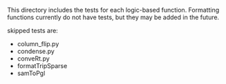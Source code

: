 This directory includes the tests for each logic-based function.  Formatting functions currently do not have tests, but they may be added in the future.

skipped tests are:
* column_flip.py
* condense.py
* conveRt.py
* formatTripSparse
* samToPgl
